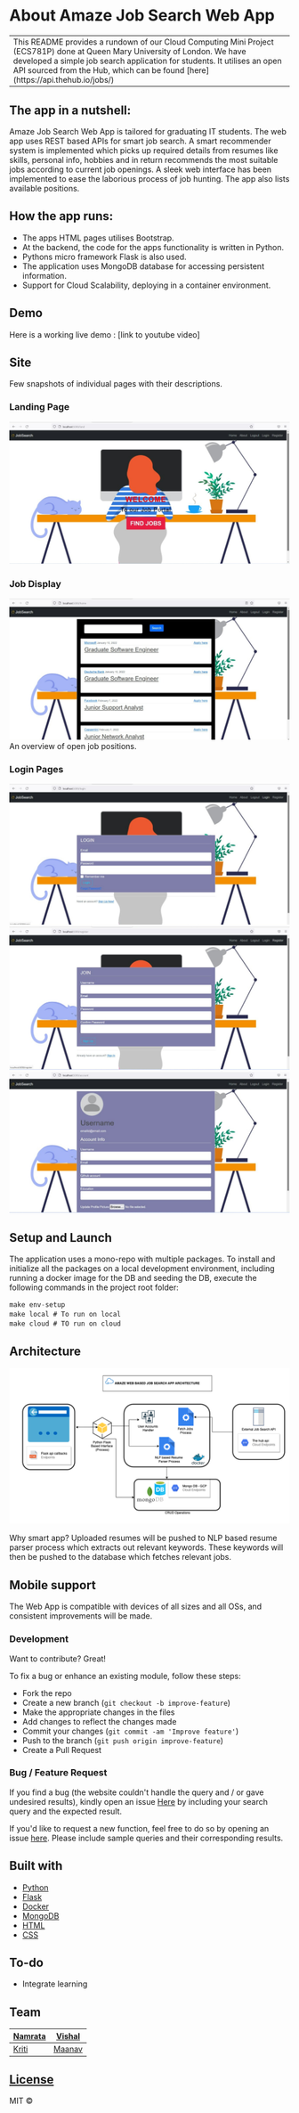 # About Amaze Job Search Web App
<table>
<td>
    This README provides a rundown of our Cloud Computing Mini Project (ECS781P) done at Queen Mary University of London. 
    We have developed a simple job search application for students. It utilises an open API sourced from the Hub, which can be found 
    [here](https://api.thehub.io/jobs/)
  
    
</td>
</table>

## The app in a nutshell:
Amaze Job Search Web App is tailored for graduating IT students. The web app uses REST based APIs for smart job search. A smart recommender system is implemented which picks up required details from resumes like skills, personal info, hobbies and in return recommends the most suitable jobs according to current job openings. A sleek web interface has been implemented to ease the laborious process of job hunting. The app also lists available positions. 

## How the app runs:
* The apps HTML pages utilises Bootstrap. 
* At the backend, the code for the apps functionality is written in Python. 
* Pythons micro framework Flask is also used.
* The application uses MongoDB database for accessing persistent information.
* Support for Cloud Scalability, deploying in a container environment.

## Demo
Here is a working live demo :  [link to youtube video]


## Site
Few snapshots of individual pages with their descriptions.

### Landing Page
![](images/webapp1.jpeg)

### Job Display 
![](images/webapp2.jpeg)
An overview of open job positions.

### Login Pages
![](images/webapp3.jpeg)
![](images/webapp4.jpeg)
![](images/webapp5.jpeg)

## Setup and Launch
The application uses a mono-repo with multiple packages. To install and initialize all the packages on a local development environment, including running a docker image for the DB and seeding the DB, execute the following commands in the project root folder:


```jsx
make env-setup
make local # To run on local
make cloud # TO run on cloud
```

## Architecture
![System Architecture](images/Architecture.png)

Why smart app? Uploaded resumes will be pushed to NLP based resume parser process which extracts out relevant keywords. These keywords will then be pushed to the database which fetches relevant jobs. 

## Mobile support
The Web App is compatible with devices of all sizes and all OSs, and consistent improvements will be made.

### Development
Want to contribute? Great!

To fix a bug or enhance an existing module, follow these steps:

- Fork the repo
- Create a new branch (`git checkout -b improve-feature`)
- Make the appropriate changes in the files
- Add changes to reflect the changes made
- Commit your changes (`git commit -am 'Improve feature'`)
- Push to the branch (`git push origin improve-feature`)
- Create a Pull Request 

### Bug / Feature Request
If you find a bug (the website couldn't handle the query and / or gave undesired results), kindly open an issue [Here](https://github.com/vishalsmak/amazeballs-job-search/issues/new) by including your search query and the expected result.

If you'd like to request a new function, feel free to do so by opening an issue [here](https://github.com/vishalsmak/amazeballs-job-search/issues). Please include sample queries and their corresponding results.


## Built with 
* [Python](https://docs.python.org/3/)
* [Flask](http://flask.pocoo.org/docs/1.0/)
* [Docker](https://docs.docker.com/)
* [MongoDB](https://www.mongodb.com/docs/) 
* [HTML](https://developer.mozilla.org/en-US/docs/Web/HTML) 
* [CSS](https://developer.mozilla.org/en-US/docs/Web/CSS) 

## To-do
- Integrate learning 


## Team

[Namrata](https://github.com/NamrataKankaria) | [Vishal](https://github.com/vishalsmak)
---|---
[Kriti](https://github.com/KritiJaggi) | [Maanav](https://github.com/maanavb)

## [License](link)

MIT © 

